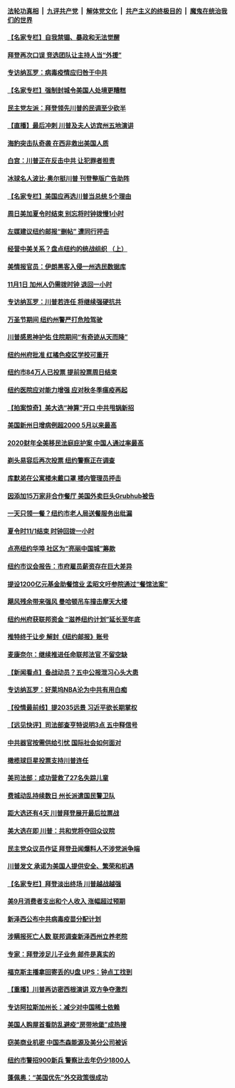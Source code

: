 ####  [法轮功真相](../../../../basic/blob/master/README.md?t=11010501) &nbsp;|&nbsp; [九评共产党](../../../../9ping.md/blob/master/README.md?t=11010501) &nbsp;|&nbsp; [解体党文化](../../../../jtdwh.md/blob/master/README.md?t=11010501)  &nbsp;|&nbsp; [共产主义的终极目的](../../../../gczydzjmd.md/blob/master/README.md?t=11010501) &nbsp;|&nbsp; [魔鬼在统治我们的世界](../../../../mgztzwmdsj.md/blob/master/README.md?t=11010501) 

#### [【名家专栏】自我禁锢、暴政和无法觉醒](../pages/nsc412/n12515185.md?t=11010501) 

#### [拜登再次口误 竞选团队让主持人当“外援”](../pages/nsc412/n12516246.md?t=11010501) 

#### [专访纳瓦罗：病毒疫情应归咎于中共](../pages/nsc412/n12515002.md?t=11010501) 

#### [【名家专栏】强制封城令美国人处境更糟糕](../pages/nsc412/n12515888.md?t=11010501) 

#### [民主党左派：拜登领先川普的民调至少砍半](../pages/nsc412/n12516132.md?t=11010501) 

#### [【直播】最后冲刺 川普及夫人访宾州五地演讲](../pages/nsc412/n12515233.md?t=11010501) 

#### [海豹突击队奇袭 在西非救出美国人质](../pages/nsc412/n12516068.md?t=11010501) 

#### [白宫：川普正在反击中共 让犯罪者担责](../pages/nsc412/n12516084.md?t=11010501) 

#### [冰球名人波比‧奥尔挺川普 刊登整版广告助阵](../pages/nsc412/n12515979.md?t=11010501) 

#### [【名家专栏】美国应再选川普当总统 5个理由](../pages/nsc412/n12515919.md?t=11010501) 

#### [周日美加夏令时结束 别忘将时钟拨慢1小时](../pages/nsc412/n12514931.md?t=11010501) 

#### [左媒建议纽约邮报“删帖” 遭同行抨击](../pages/nsc412/n12515300.md?t=11010501) 

#### [经营中美关系？盘点纽约的统战组织 （上）](../pages/nsc412/n12515304.md?t=11010501) 

#### [美情报官员：伊朗黑客入侵一州选民数据库](../pages/nsc412/n12515588.md?t=11010501) 

#### [11月1日 加州人仍需拨时钟 退回一小时](../pages/nsc412/n12515495.md?t=11010501) 

#### [专访纳瓦罗：川普若连任 将继续强硬抗共](../pages/nsc412/n12514755.md?t=11010501) 

#### [万圣节期间 纽约州警严打危险驾驶](../pages/nsc412/n12515307.md?t=11010501) 

#### [川普感恩神护佑 住院期间“有奇迹从天而降”](../pages/nsc412/n12515187.md?t=11010501) 

#### [纽约州府批准 红橘色疫区学校可重开](../pages/nsc412/n12515343.md?t=11010501) 

#### [纽约市84万人已投票 提前投票周日结束](../pages/nsc412/n12515334.md?t=11010501) 

#### [纽约医院应对能力增强 应对秋冬季瘟疫再起](../pages/nsc412/n12515341.md?t=11010501) 

#### [【拍案惊奇】美大选“神算”开口 中共甩锅新招](../pages/nsc412/n12515225.md?t=11010501) 

#### [美国新州日增病例超2000  5月以来最高](../pages/nsc412/n12514726.md?t=11010501) 

#### [2020财年全美移民法庭庇护案 中国人通过率最高](../pages/nsc412/n12514572.md?t=11010501) 

#### [剃头易容后再次投票 纽约警察正在调查](../pages/nsc412/n12514803.md?t=11010501) 

#### [库默弟在公寓楼未戴口罩 楼内管理员抨击](../pages/nsc412/n12514521.md?t=11010501) 

#### [因添加15万家非合作餐厅 美国外卖巨头Grubhub被告](../pages/nsc412/n12515119.md?t=11010501) 

#### [一天只领一餐？纽约市老人局送餐服务出纰漏](../pages/nsc412/n12515256.md?t=11010501) 

#### [夏令时11/1结束 时钟回拨一小时](../pages/nsc412/n12514473.md?t=11010501) 

#### [点亮纽约华埠 社区为“亮丽中国城”筹款](../pages/nsc412/n12515311.md?t=11010501) 

#### [纽约市议会报告：市府雇员薪资存在巨大差异](../pages/nsc412/n12515260.md?t=11010501) 

#### [提设1200亿元基金助餐馆业 孟昭文吁参院通过“餐馆法案”](../pages/nsc412/n12515329.md?t=11010501) 

#### [飓风残余带来强风 曼哈顿吊车撞击摩天大楼](../pages/nsc412/n12515339.md?t=11010501) 

#### [纽约州府获联邦资金 “滋养纽约计划”延长至年底](../pages/nsc412/n12515346.md?t=11010501) 

#### [推特终于让步 解封《纽约邮报》账号](../pages/nsc412/n12515263.md?t=11010501) 

#### [麦康奈尔：继续推进任命联邦法官 不留空缺](../pages/nsc412/n12514588.md?t=11010501) 

#### [【新闻看点】备战动员？五中公报泄习心头大患](../pages/nsc412/n12514672.md?t=11010501) 

#### [专访纳瓦罗：好莱坞NBA沦为中共有用白痴](../pages/nsc412/n12514953.md?t=11010501) 

#### [【役情最前线】提2035远景 习近平欲长期掌权](../pages/nsc412/n12514625.md?t=11010501) 

#### [【远见快评】司法部查亨特说明3点 五中释信号](../pages/nsc412/n12514151.md?t=11010501) 

#### [中共器官按需供给引忧 国际社会如何面对](../pages/nsc412/n12514647.md?t=11010501) 

#### [橄榄球巨星投票支持川普连任](../pages/nsc412/n12514807.md?t=11010501) 

#### [美司法部：成功营救了27名失踪儿童](../pages/nsc412/n12514719.md?t=11010501) 

#### [费城动乱持续数日 州长派遣国民警卫队](../pages/nsc412/n12514730.md?t=11010501) 

#### [距大选还有4天 川普拜登展开最后拉票战](../pages/nsc412/n12514714.md?t=11010501) 

#### [美大选在即 川普：共和党将夺回众议院](../pages/nsc412/n12514532.md?t=11010501) 

#### [民主党众议员作证 拜登丑闻爆料人不涉党派争端](../pages/nsc412/n12514563.md?t=11010501) 

#### [川普发文 承诺为美国人提供安全、繁荣和机遇](../pages/nsc412/n12514533.md?t=11010501) 

#### [【名家专栏】拜登淡出终场 川普越战越强](../pages/nsc412/n12513671.md?t=11010501) 

#### [美9月消费者支出和个人收入 涨幅超过预期](../pages/nsc412/n12514197.md?t=11010501) 

#### [新泽西公布中共病毒疫苗分配计划](../pages/nsc412/n12514501.md?t=11010501) 

#### [涉瞒报死亡人数   联邦调查新泽西州立养老院](../pages/nsc412/n12514357.md?t=11010501) 

#### [专家：拜登涉足儿子业务 邮件是真实的](../pages/nsc412/n12514411.md?t=11010501) 

#### [福克斯主播拿回寄丢的U盘 UPS：钟点工找到](../pages/nsc412/n12514313.md?t=11010501) 

#### [【重播】川普再访密西根演讲 双方争夺激烈](../pages/nsc412/n12495257.md?t=11010501) 

#### [专访阿拉斯加州长：减少对中国稀土依赖](../pages/nsc412/n12514183.md?t=11010501) 

#### [美国人购屋首看防乱避疫“房带地堡”成热搜](../pages/nsc412/n12513883.md?t=11010501) 

#### [窃美商业机密 中国杰森能源及美分公司被诉](../pages/nsc412/n12514237.md?t=11010501) 

#### [纽约市警招900新兵 警察比去年仍少1800人](../pages/nsc412/n12511495.md?t=11010501) 

#### [蓬佩奥：“美国优先”外交政策很成功](../pages/nsc412/n12514149.md?t=11010501) 

